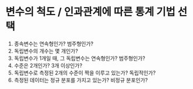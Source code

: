 # 변수의 척도 / 인과관계에 따른 통계 기법 선택
1. 종속변수는 연속형인가? 범주형인가?
2. 독립변수의 개수는 몇 개인가?
3. 독립변수가 1개일 때, 그 독립변수는 연속형인가? 범주형인가?
4. 수준은 2개인가? 3개 이상인가?
5. 독립변수로 측정된 2개의 수준이 짝을 이루고 있는가? 독립적인가?
6. 측정된 데이터는 정규 분포를 가지고 있는가? 비정규 분포인가?
